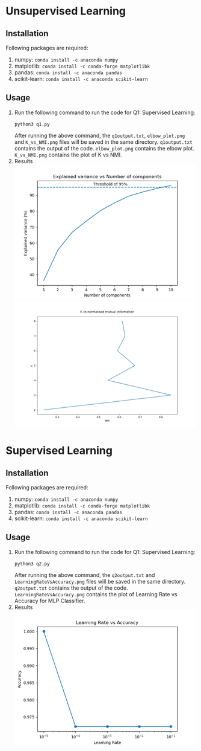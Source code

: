 # Unsupervised Learning
## Installation
Following packages are required:
1. numpy:  `conda install -c anaconda numpy`
2. matplotlib:  `conda install -c conda-forge matplotlibk`
3. pandas: `conda install -c anaconda pandas`
4. scikit-learn: `conda install -c anaconda scikit-learn`
## Usage
1. Run the following command to run the code for Q1: Supervised Learning:
    ```shell
    python3 q1.py
    ```
    After running the above command, the `q1output.txt`, `elbow_plot.png` and `K_vs_NMI.png` files will be saved in the same directory.
    `q1output.txt` contains the output of the code.
    `elbow_plot.png` contains the elbow plot.
    `K_vs_NMI.png` contains the plot of K vs NMI.
2. Results
    ![Alt text](elbow_plot.png?raw=true "Elbow Plot")
    ![Alt text](K_vs_NMI.png?raw=true "Elbow Plot")
# Supervised Learning
## Installation
Following packages are required:
1. numpy:  `conda install -c anaconda numpy`
2. matplotlib:  `conda install -c conda-forge matplotlibk`
3. pandas: `conda install -c anaconda pandas`
4. scikit-learn: `conda install -c anaconda scikit-learn`
## Usage
1. Run the following command to run the code for Q1: Supervised Learning:
    ```shell
    python3 q2.py
    ```
    After running the above command, the `q2output.txt` and `LearningRateVsAccuracy.png` files will be saved in the same directory.
    `q2output.txt` contains the output of the code.
    `LearningRateVsAccuracy.png` contains the plot of Learning Rate vs Accuracy for MLP Classifier.
2. Results
    ![Alt text](LearningRateVsAccuracy.png?raw=true "Learning ate Vs Accuracy")
